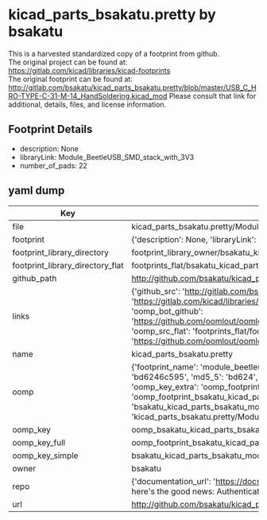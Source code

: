 # kicad_parts_bsakatu.pretty by bsakatu  
This is a harvested standardized copy of a footprint from github.  
The original project can be found at:  
https://gitlab.com/kicad/libraries/kicad-footprints  
The original footprint can be found at:
http://gitlab.com/bsakatu/kicad_parts_bsakatu.pretty/blob/master/USB_C_HRO-TYPE-C-31-M-14_HandSoldering.kicad_mod
Please consult that link for additional, details, files, and license information.  
## Footprint Details
* description: None  
* libraryLink: Module_BeetleUSB_SMD_stack_with_3V3  
* number_of_pads: 22  
## yaml dump  
| Key | Value |  
| --- | --- |  
| file | kicad_parts_bsakatu.pretty/Module_BeetleUSB_SMD_stack_with_3V3.kicad_mod |  
| footprint | {'description': None, 'libraryLink': 'Module_BeetleUSB_SMD_stack_with_3V3', 'number_of_pads': 22} |  
| footprint_library_directory | footprint_library_owner/bsakatu_kicad_parts_bsakatu.pretty |  
| footprint_library_directory_flat | footprints_flat/bsakatu_kicad_parts_bsakatu_module_beetleusb_smd_stack_with_3v3/working |  
| github_path | http://github.com/bsakatu/kicad_parts_bsakatu.pretty/blob/master/Module_BeetleUSB_SMD_stack_with_3V3.kicad_mod |  
| links | {'github_src': 'http://gitlab.com/bsakatu/kicad_parts_bsakatu.pretty/blob/master/USB_C_HRO-TYPE-C-31-M-14_HandSoldering.kicad_mod', 'github_src_repo': 'https://gitlab.com/kicad/libraries/kicad-footprints', 'oomp_bot': 'footprints/bsakatu_kicad_parts_bsakatu_module_beetleusb_smd_stack_with_3v3/working', 'oomp_bot_github': 'https://github.com/oomlout/oomlout_oomp_footprint_bot/tree/main/footprints/bsakatu_kicad_parts_bsakatu_module_beetleusb_smd_stack_with_3v3/working', 'oomp_src_flat': 'footprints_flat/footprints_flat/bsakatu_kicad_parts_bsakatu_module_beetleusb_smd_stack_with_3v3/working', 'oomp_src_flat_github': 'https://github.com/oomlout/oomlout_oomp_footprint_src/tree/main/footprints_flat/bsakatu_kicad_parts_bsakatu_module_beetleusb_smd_stack_with_3v3/working'} |  
| name | kicad_parts_bsakatu.pretty |  
| oomp | {'footprint_name': 'module_beetleusb_smd_stack_with_3v3', 'library_name': 'kicad_parts_bsakatu', 'md5': 'bd6246c5952d1ad7cd26adca2304dd41', 'md5_10': 'bd6246c595', 'md5_5': 'bd624', 'md5_6': 'bd6246', 'oomp_key': 'oomp_bsakatu_kicad_parts_bsakatu_module_beetleusb_smd_stack_with_3v3', 'oomp_key_extra': 'oomp_footprint_bsakatu_kicad_parts_bsakatu_module_beetleusb_smd_stack_with_3v3', 'oomp_key_full': 'oomp_footprint_bsakatu_kicad_parts_bsakatu_module_beetleusb_smd_stack_with_3v3_bd6246', 'oomp_key_simple': 'bsakatu_kicad_parts_bsakatu_module_beetleusb_smd_stack_with_3v3', 'original_filename': 'kicad_parts_bsakatu.pretty/Module_BeetleUSB_SMD_stack_with_3V3.kicad_mod', 'owner_name': 'bsakatu'} |  
| oomp_key | oomp_bsakatu_kicad_parts_bsakatu_module_beetleusb_smd_stack_with_3v3 |  
| oomp_key_full | oomp_footprint_bsakatu_kicad_parts_bsakatu_module_beetleusb_smd_stack_with_3v3 |  
| oomp_key_simple | bsakatu_kicad_parts_bsakatu_module_beetleusb_smd_stack_with_3v3 |  
| owner | bsakatu |  
| repo | {'documentation_url': 'https://docs.github.com/rest/overview/resources-in-the-rest-api#rate-limiting', 'message': "API rate limit exceeded for 84.66.173.59. (But here's the good news: Authenticated requests get a higher rate limit. Check out the documentation for more details.)"} |  
| url | http://github.com/bsakatu/kicad_parts_bsakatu.pretty |  

